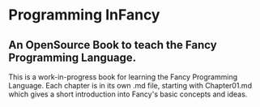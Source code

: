 # Programming InFancy #
## An OpenSource Book to teach the Fancy Programming Language. ##

This is a work-in-progress book for learning the Fancy Programming
Language.
Each chapter is in its own .md file, starting with Chapter01.md which
gives a short introduction into Fancy's basic concepts and ideas.
